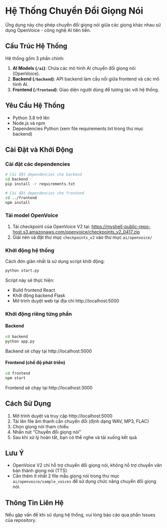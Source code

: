 # Hệ Thống Chuyển Đổi Giọng Nói

Ứng dụng này cho phép chuyển đổi giọng nói giữa các giọng khác nhau sử dụng OpenVoice - công nghệ AI tiên tiến.

## Cấu Trúc Hệ Thống

Hệ thống gồm 3 phần chính:

1. **AI Models (`/ai`)**: Chứa các mô hình AI chuyển đổi giọng nói (OpenVoice).
2. **Backend (`/backend`)**: API backend làm cầu nối giữa frontend và các mô hình AI.
3. **Frontend (`/frontend`)**: Giao diện người dùng để tương tác với hệ thống.

## Yêu Cầu Hệ Thống

- Python 3.8 trở lên
- Node.js và npm
- Dependencies Python (xem file requirements.txt trong thư mục backend)

## Cài Đặt và Khởi Động

### Cài đặt các dependencies

```bash
# Cài đặt dependencies cho backend
cd backend
pip install -r requirements.txt

# Cài đặt dependencies cho frontend
cd ../frontend
npm install
```

### Tải model OpenVoice

1. Tải checkpoint của OpenVoice V2 tại: https://myshell-public-repo-host.s3.amazonaws.com/openvoice/checkpoints_v2_0417.zip
2. Giải nén và đặt thư mục `checkpoints_v2` vào thư mục `ai/openvoice/`

### Khởi động hệ thống

Cách đơn giản nhất là sử dụng script khởi động:

```bash
python start.py
```

Script này sẽ thực hiện:
- Build frontend React
- Khởi động backend Flask
- Mở trình duyệt web tại địa chỉ http://localhost:5000

### Khởi động riêng từng phần

#### Backend

```bash
cd backend
python app.py
```

Backend sẽ chạy tại http://localhost:5000

#### Frontend (chế độ phát triển)

```bash
cd frontend
npm start
```

Frontend sẽ chạy tại http://localhost:3000

## Cách Sử Dụng

1. Mở trình duyệt và truy cập http://localhost:5000
2. Tải lên file âm thanh cần chuyển đổi (định dạng WAV, MP3, FLAC)
3. Chọn giọng nói tham chiếu 
4. Nhấn nút "Chuyển đổi giọng nói"
5. Sau khi xử lý hoàn tất, bạn có thể nghe và tải xuống kết quả

## Lưu Ý

- OpenVoice V2 chỉ hỗ trợ chuyển đổi giọng nói, không hỗ trợ chuyển văn bản thành giọng nói (TTS).
- Cần thêm ít nhất 2 file mẫu giọng nói trong thư mục `ai/openvoice/sample_voices` để sử dụng chức năng chuyển đổi giọng nói.

## Thông Tin Liên Hệ

Nếu gặp vấn đề khi sử dụng hệ thống, vui lòng báo cáo qua phần Issues của repository. 